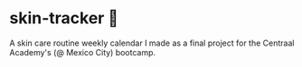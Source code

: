 # skin-tracker 💄
A skin care routine weekly calendar I made as a final project for the Centraal Academy's (@ Mexico City) bootcamp. 




